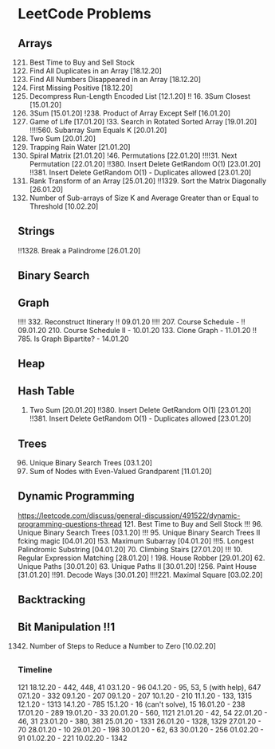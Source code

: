 # LeetCode Problems

## Arrays
121. Best Time to Buy and Sell Stock
442. Find All Duplicates in an Array [18.12.20]
448. Find All Numbers Disappeared in an Array [18.12.20]
41. First Missing Positive [18.12.20]
1313. Decompress Run-Length Encoded List [12.1.20]
!! 16. 3Sum Closest [15.01.20]
15. 3Sum [15.01.20]
!238. Product of Array Except Self [16.01.20]
289. Game of Life [17.01.20]
!33. Search in Rotated Sorted Array [19.01.20]
!!!!560. Subarray Sum Equals K [20.01.20]
1. Two Sum [20.01.20]
42. Trapping Rain Water [21.01.20]
54. Spiral Matrix [21.01.20]
!46. Permutations [22.01.20]
!!!!31. Next Permutation [22.01.20]
!!380. Insert Delete GetRandom O(1) [23.01.20]
!!381. Insert Delete GetRandom O(1) - Duplicates allowed [23.01.20]
1331. Rank Transform of an Array [25.01.20]
!!1329. Sort the Matrix Diagonally [26.01.20]
1343. Number of Sub-arrays of Size K and Average Greater than or Equal to Threshold [10.02.20]


## Strings
!!1328. Break a Palindrome [26.01.20]

## Binary Search

## Graph
!!!! 332. Reconstruct Itinerary !! 09.01.20
!!!! 207. Course Schedule - !! 09.01.20
210. Course Schedule II - 10.01.20
133. Clone Graph - 11.01.20
!! 785. Is Graph Bipartite? - 14.01.20

## Heap
## Hash Table
1. Two Sum [20.01.20]
!!380. Insert Delete GetRandom O(1) [23.01.20]
!!381. Insert Delete GetRandom O(1) - Duplicates allowed [23.01.20]



## Trees
96. Unique Binary Search Trees [03.1.20]
1315. Sum of Nodes with Even-Valued Grandparent [11.01.20]

## Dynamic Programming
https://leetcode.com/discuss/general-discussion/491522/dynamic-programming-questions-thread
121. Best Time to Buy and Sell Stock
!!! 96. Unique Binary Search Trees [03.1.20]
!!! 95. Unique Binary Search Trees II fcking magic [04.01.20]
!53. Maximum Subarray [04.01.20]
!!!5. Longest Palindromic Substring [04.01.20]
70. Climbing Stairs [27.01.20]
!!! 10. Regular Expression Matching [28.01.20]
! 198. House Robber [29.01.20]
62. Unique Paths [30.01.20]
63. Unique Paths II [30.01.20]
!256. Paint House [31.01.20]
!!91. Decode Ways [30.01.20]
!!!!221. Maximal Square [03.02.20]


## Backtracking

## Bit Manipulation !!1
1342. Number of Steps to Reduce a Number to Zero [10.02.20]

## 
### Timeline ###
121
18.12.20 - 442, 448, 41 
03.1.20 - 96
04.1.20 - 95, 53, 5 (with help), 647
07.1.20 - 332
09.1.20 - 207
09.1.20 - 207
10.1.20 - 210 
11.1.20 - 133, 1315 
12.1.20 - 1313
14.1.20 - 785 
15.1.20 - 16 (can't solve), 15
16.01.20 - 238
17.01.20 - 289
19.01.20 - 33
20.01.20 - 560, 1121
21.01.20 - 42, 54
22.01.20 - 46, 31
23.01.20 - 380, 381
25.01.20 - 1331
26.01.20 - 1328, 1329
27.01.20 - 70
28.01.20 - 10
29.01.20 - 198
30.01.20 - 62, 63
30.01.20 - 256
01.02.20 - 91
01.02.20 - 221
10.02.20 - 1342


 
